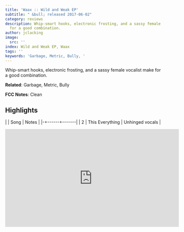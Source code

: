```yaml
---
title: 'Waax :: Wild and Weak EP'
subtitle: " &bull; released 2017-06-02"
category: reviews
description: Whip-smart hooks, electronic frosting, and a sassy female vocalist make
  for a good combination.
author: jclacking
image:
  src: ''
index: Wild and Weak EP, Waax
tags: ''
keywords: 'Garbage, Metric, Bully, '
---
```

Whip-smart hooks, electronic frosting, and a sassy female vocalist make for a good combination.<!--more-->

**Related**: Garbage, Metric, Bully

**FCC Notes**: Clean

## Highlights

| | Song | Notes |
|-+------+-------|
| 2 | This Everything | Unhinged vocals |

<div class="tlo-detail-video"><iframe width="560" height="315" src="https://www.youtube.com/embed/7n4ZJidgaXg" frameborder="0" allow="autoplay; encrypted-media" allowfullscreen></iframe></div>

